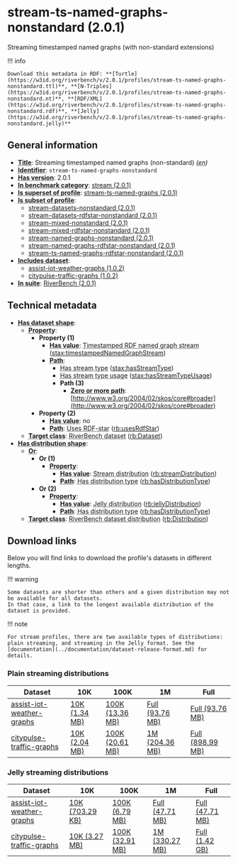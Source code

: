 # stream-ts-named-graphs-nonstandard (2.0.1)

Streaming timestamped named graphs (with non-standard extensions)

!!! info

    Download this metadata in RDF: **[Turtle](https://w3id.org/riverbench/v/2.0.1/profiles/stream-ts-named-graphs-nonstandard.ttl)**, **[N-Triples](https://w3id.org/riverbench/v/2.0.1/profiles/stream-ts-named-graphs-nonstandard.nt)**, **[RDF/XML](https://w3id.org/riverbench/v/2.0.1/profiles/stream-ts-named-graphs-nonstandard.rdf)**, **[Jelly](https://w3id.org/riverbench/v/2.0.1/profiles/stream-ts-named-graphs-nonstandard.jelly)**



## General information

- **<abbr title="A name given to the resource.">Title</abbr>**: Streaming timestamped named graphs (non-standard) _(<abbr title="English">en</abbr>)_
- **<abbr title="An unambiguous reference to the resource within a given context.">Identifier</abbr>**: `stream-ts-named-graphs-nonstandard`
- **<abbr title="Version tag of an artifact">Has version</abbr>**: 2.0.1
- **<abbr title="Indicates that the subject (either a task or a profile) is in benchmark category. This property is functional (each task/profile must be in exactly one benchmark category).">In benchmark category</abbr>**: [stream (2.0.1)](https://w3id.org/riverbench/v/2.0.1/categories/stream)
- **<abbr title="Indicates that this profile contains all datasets of the other profile">Is superset of profile</abbr>**: [stream-ts-named-graphs (2.0.1)](https://w3id.org/riverbench/v/2.0.1/profiles/stream-ts-named-graphs)
- **<abbr title="Indicates that this profile's datasets are all in the other profile">Is subset of profile</abbr>**: 
    - [stream-datasets-nonstandard (2.0.1)](https://w3id.org/riverbench/v/2.0.1/profiles/stream-datasets-nonstandard)
    - [stream-datasets-rdfstar-nonstandard (2.0.1)](https://w3id.org/riverbench/v/2.0.1/profiles/stream-datasets-rdfstar-nonstandard)
    - [stream-mixed-nonstandard (2.0.1)](https://w3id.org/riverbench/v/2.0.1/profiles/stream-mixed-nonstandard)
    - [stream-mixed-rdfstar-nonstandard (2.0.1)](https://w3id.org/riverbench/v/2.0.1/profiles/stream-mixed-rdfstar-nonstandard)
    - [stream-named-graphs-nonstandard (2.0.1)](https://w3id.org/riverbench/v/2.0.1/profiles/stream-named-graphs-nonstandard)
    - [stream-named-graphs-rdfstar-nonstandard (2.0.1)](https://w3id.org/riverbench/v/2.0.1/profiles/stream-named-graphs-rdfstar-nonstandard)
    - [stream-ts-named-graphs-rdfstar-nonstandard (2.0.1)](https://w3id.org/riverbench/v/2.0.1/profiles/stream-ts-named-graphs-rdfstar-nonstandard)
- **<abbr title="Indicates which datasets are included in the profile">Includes dataset</abbr>**: 
    - [assist-iot-weather-graphs (1.0.2)](https://w3id.org/riverbench/datasets/assist-iot-weather-graphs/1.0.2)
    - [citypulse-traffic-graphs (1.0.2)](https://w3id.org/riverbench/datasets/citypulse-traffic-graphs/1.0.2)
- **<abbr title="Indicates the benchmark suite to which a dataset or profile belongs">In suite</abbr>**: [RiverBench (2.0.1)](https://w3id.org/riverbench/v/2.0.1)

## Technical metadata

- **<abbr title="Specifies the SHACL shape of distributions that are allowed in a given benchmark profile.">Has dataset shape</abbr>**: 
    - **<abbr title="Links a shape to its property shapes.">Property</abbr>**:     
        - **Property (1)**    
            - **<abbr title="Specifies a value that must be among the value nodes.">Has value</abbr>**: <abbr title="A timestamped named graph is an RDF dataset in which: (1) there is exactly one named RDF graph pair <n, G>, where G is an RDF graph, and n is the graph name; (2) the default graph includes a timestamp triple <n, p, t>, where p is a timestamp predicate that relates t, called the timestamp, and the graph G.  A timestamped RDF named graph stream is an RDF named graph stream in which every element is a timestamped named graph. The elements that share the same timestamp predicate p are ordered by the partial order associated with p.">Timestamped RDF named graph stream</abbr> ([stax:timestampedNamedGraphStream](https://w3id.org/stax/ontology#timestampedNamedGraphStream))
            - **<abbr title="Specifies the property path of a property shape.">Path</abbr>**:     
                - <abbr title="For an RDF stream type usage, this property indicates which stream type is used.">Has stream type</abbr> ([stax:hasStreamType](https://w3id.org/stax/ontology#hasStreamType))
                - <abbr title="Inverse of stax:isUsageOf – indicates that the subject is related to a usage of an RDF stream type.  The subject for this property can be for example a published stream on the Web (e.g., vocals:RDFStream) or a scientific publication that discusses a usage of an RDF stream type.">Has stream type usage</abbr> ([stax:hasStreamTypeUsage](https://w3id.org/stax/ontology#hasStreamTypeUsage))
                - **Path (3)**    
                    - **<abbr title="The (single) value of this property represents a path that is matched zero or more times.">Zero or more path</abbr>**: [http://www.w3.org/2004/02/skos/core#broader](http://www.w3.org/2004/02/skos/core#broader)
        - **Property (2)**    
            - **<abbr title="Specifies a value that must be among the value nodes.">Has value</abbr>**: no
            - **<abbr title="Specifies the property path of a property shape.">Path</abbr>**: <abbr title="Whether the dataset uses RDF-star features.">Uses RDF-star</abbr> ([rb:usesRdfStar](https://w3id.org/riverbench/schema/metadata#usesRdfStar))
    - **<abbr title="Links a shape to a class, indicating that all instances of the class must conform to the shape.">Target class</abbr>**: <abbr title="A dataset in the RiverBench benchmark suite">RiverBench dataset</abbr> ([rb:Dataset](https://w3id.org/riverbench/schema/metadata#Dataset))
- **<abbr title="Specifies the SHACL shape of distributions that are allowed in a given benchmark profile.">Has distribution shape</abbr>**: 
    - **<abbr title="Specifies a list of shapes so that the value nodes must conform to at least one of the shapes.">Or</abbr>**:     
        - **Or (1)**    
            - **<abbr title="Links a shape to its property shapes.">Property</abbr>**:     
                - **<abbr title="Specifies a value that must be among the value nodes.">Has value</abbr>**: <abbr title="The dataset is distributed as a stream of RDF datasets or RDF graphs (grouped RDF stream in RDF-STaX).">Stream distribution</abbr> ([rb:streamDistribution](https://w3id.org/riverbench/schema/metadata#streamDistribution))
                - **<abbr title="Specifies the property path of a property shape.">Path</abbr>**: <abbr title="Indicates the type of RiverBench dataset distribution">Has distribution type</abbr> ([rb:hasDistributionType](https://w3id.org/riverbench/schema/metadata#hasDistributionType))
        - **Or (2)**    
            - **<abbr title="Links a shape to its property shapes.">Property</abbr>**:     
                - **<abbr title="Specifies a value that must be among the value nodes.">Has value</abbr>**: <abbr title="A streaming distribution in the Jelly binary format.">Jelly distribution</abbr> ([rb:jellyDistribution](https://w3id.org/riverbench/schema/metadata#jellyDistribution))
                - **<abbr title="Specifies the property path of a property shape.">Path</abbr>**: <abbr title="Indicates the type of RiverBench dataset distribution">Has distribution type</abbr> ([rb:hasDistributionType](https://w3id.org/riverbench/schema/metadata#hasDistributionType))
    - **<abbr title="Links a shape to a class, indicating that all instances of the class must conform to the shape.">Target class</abbr>**: <abbr title="A distribution of a dataset in the RiverBench benchmark suite.">RiverBench dataset distribution</abbr> ([rb:Distribution](https://w3id.org/riverbench/schema/metadata#Distribution))


## Download links

Below you will find links to download the profile's datasets in different lengths.

!!! warning

    Some datasets are shorter than others and a given distribution may not be available for all datasets.
    In that case, a link to the longest available distribution of the dataset is provided.

!!! note

    For stream profiles, there are two available types of distributions: plain streaming, and streaming in the Jelly format. See the [documentation](../documentation/dataset-release-format.md) for details.

### Plain streaming distributions

Dataset | 10K | 100K | 1M | Full
--- | --- | --- | --- | ---
[assist-iot-weather-graphs](https://w3id.org/riverbench/datasets/assist-iot-weather-graphs/1.0.2) | [10K (1.34 MB)](https://w3id.org/riverbench/datasets/assist-iot-weather-graphs/1.0.2/files/stream_10K.tar.gz) | [100K (13.36 MB)](https://w3id.org/riverbench/datasets/assist-iot-weather-graphs/1.0.2/files/stream_100K.tar.gz) | [Full (93.76 MB)](https://w3id.org/riverbench/datasets/assist-iot-weather-graphs/1.0.2/files/stream_full.tar.gz) | [Full (93.76 MB)](https://w3id.org/riverbench/datasets/assist-iot-weather-graphs/1.0.2/files/stream_full.tar.gz)
[citypulse-traffic-graphs](https://w3id.org/riverbench/datasets/citypulse-traffic-graphs/1.0.2) | [10K (2.04 MB)](https://w3id.org/riverbench/datasets/citypulse-traffic-graphs/1.0.2/files/stream_10K.tar.gz) | [100K (20.61 MB)](https://w3id.org/riverbench/datasets/citypulse-traffic-graphs/1.0.2/files/stream_100K.tar.gz) | [1M (204.36 MB)](https://w3id.org/riverbench/datasets/citypulse-traffic-graphs/1.0.2/files/stream_1M.tar.gz) | [Full (898.99 MB)](https://w3id.org/riverbench/datasets/citypulse-traffic-graphs/1.0.2/files/stream_full.tar.gz)

### Jelly streaming distributions

Dataset | 10K | 100K | 1M | Full
--- | --- | --- | --- | ---
[assist-iot-weather-graphs](https://w3id.org/riverbench/datasets/assist-iot-weather-graphs/1.0.2) | [10K (703.29 KB)](https://w3id.org/riverbench/datasets/assist-iot-weather-graphs/1.0.2/files/jelly_10K.jelly.gz) | [100K (6.79 MB)](https://w3id.org/riverbench/datasets/assist-iot-weather-graphs/1.0.2/files/jelly_100K.jelly.gz) | [Full (47.71 MB)](https://w3id.org/riverbench/datasets/assist-iot-weather-graphs/1.0.2/files/jelly_full.jelly.gz) | [Full (47.71 MB)](https://w3id.org/riverbench/datasets/assist-iot-weather-graphs/1.0.2/files/jelly_full.jelly.gz)
[citypulse-traffic-graphs](https://w3id.org/riverbench/datasets/citypulse-traffic-graphs/1.0.2) | [10K (3.27 MB)](https://w3id.org/riverbench/datasets/citypulse-traffic-graphs/1.0.2/files/jelly_10K.jelly.gz) | [100K (32.91 MB)](https://w3id.org/riverbench/datasets/citypulse-traffic-graphs/1.0.2/files/jelly_100K.jelly.gz) | [1M (330.27 MB)](https://w3id.org/riverbench/datasets/citypulse-traffic-graphs/1.0.2/files/jelly_1M.jelly.gz) | [Full (1.42 GB)](https://w3id.org/riverbench/datasets/citypulse-traffic-graphs/1.0.2/files/jelly_full.jelly.gz)